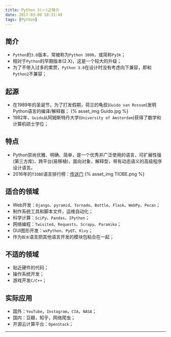 ```yaml
---
title: Python 3(一)之简介
date: 2017-03-08 10:31:49
tags: [Python]
---
```


## 简介
+ `Python`的`3.0`版本，常被称为`Python 3000`，或简称`Py3k`；
+ 相对于`Python`的早期版本(2.X)，这是一个较大的升级；
+ 为了不带入过多的累赘，`Python 3.0`在设计时没有考虑向下兼容，即和`Python2`不兼容；

<!-- more -->

## 起源
+ 在1989年的圣诞节，为了打发假期，荷兰的龟叔(`Guido van Rossum`)发明Python语言的编译/解释器；
{% asset_img Guido.jpg %}
+ 1982年，`Guido`从阿姆斯特丹大学(`University of Amsterdam`)获得了数学和计算机硕士学位；

## 特点
+ Python崇尚优雅、明确、简单，是一个优秀并广泛使用的语言，可扩展性强(第三方库)，跨平台(易移植)，面向对象，解释型，带有动态语义的高级程序设计语言。
+ 2016年的`TIOBE`语言排行榜：[传送门](https://www.tiobe.com/tiobe-index/)
{% asset_img TIOBE.png %}

## 适合的领域
+ Web开发：`Django`、`pyramid`、`Tornado`、`Bottle`、`Flask`、`WebPy`、`Pecan`；
+ 制作系统工具和脚本文件，运维自动化；
+ 科学计算：`SciPy`、`Pandas`、`IPython`；
+ 网络编程：`Twisited`、`Requests`、`Scrapy`、`Paramiko`；
+ GUI图形开发：`wxPython`、`PyQT`、`Kivy`；
+ 作为`胶水`语言把其他语言开发的模块包粘合在一起；

## 不适的领域
+ 贴近硬件的代码；
+ 操作系统开发；
+ 游戏开发`C/C++`；

## 实际应用
+ 国外：`YouTube`，`Instagram`，`CIA`，`NASA`；
+ 国内：豆瓣，知乎，网络爬虫；
+ 开源云计算平台：`OpenStack`；

***
 